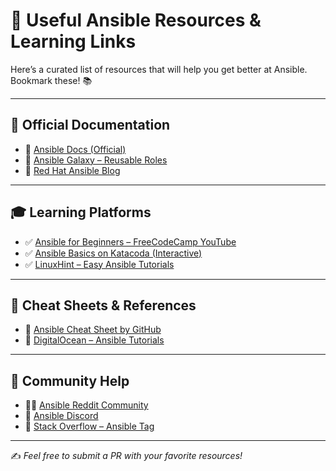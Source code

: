 
# 🔗 Useful Ansible Resources & Learning Links

Here’s a curated list of resources that will help you get better at Ansible. Bookmark these! 📚

---

## 📄 Official Documentation

- 🔹 [Ansible Docs (Official)](https://docs.ansible.com/)
- 🔹 [Ansible Galaxy – Reusable Roles](https://galaxy.ansible.com/)
- 🔹 [Red Hat Ansible Blog](https://www.ansible.com/blog)

---

## 🎓 Learning Platforms

- ✅ [Ansible for Beginners – FreeCodeCamp YouTube](https://www.youtube.com/watch?v=wgQ3rH8pfnM)
- ✅ [Ansible Basics on Katacoda (Interactive)](https://www.katacoda.com/courses/ansible)
- ✅ [LinuxHint – Easy Ansible Tutorials](https://linuxhint.com/category/ansible/)

---

## 🧠 Cheat Sheets & References

- 📌 [Ansible Cheat Sheet by GitHub](https://github.com/ansible/ansible-examples)
- 📌 [DigitalOcean – Ansible Tutorials](https://www.digitalocean.com/community/tags/ansible)

---

## 💬 Community Help

- 🧑‍💻 [Ansible Reddit Community](https://www.reddit.com/r/ansible/)
- 💬 [Ansible Discord](https://discord.com/invite/ansible)
- 🧵 [Stack Overflow – Ansible Tag](https://stackoverflow.com/questions/tagged/ansible)

---

✍️ _Feel free to submit a PR with your favorite resources!_
